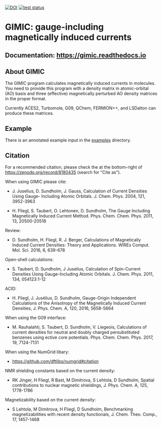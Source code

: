 [![DOI](https://zenodo.org/badge/DOI/10.5281/zenodo.8180435.svg)](https://doi.org/10.5281/zenodo.8180435)
[![test status](https://github.com/qmcurrents/gimic/workflows/Test/badge.svg)](https://github.com/qmcurrents/gimic/actions)


# GIMIC: gauge-including magnetically induced currents


## Documentation: https://gimic.readthedocs.io


## About GIMIC

The GIMIC program calculates magnetically induced currents in molecules. You
need to provide this program with a density matrix in atomic-orbital (AO) basis
and three (effective) magnetically perturbed AO density matrices in the proper
format.

Currently ACES2, Turbomole, G09, QChem, FERMION++, and LSDalton can produce these
matrices.


## Example

There is an annotated example input in the [examples](examples) directory.


## Citation

For a recommended citation, please check the at the bottom-right of
https://zenodo.org/record/8180435 (search for "Cite as").

When using GIMIC please cite: 

* J. Juselius, D. Sundholm, J. Gauss, Calculation of Current Densities Using Gauge- Including Atomic Orbitals. J. Chem. Phys. 2004, 121, 3952-3963 

* H. Fliegl, S. Taubert, O. Lehtonen, D. Sundholm, The Gauge Including Magnetically Induced Current Method. Phys. Chem. Chem. Phys. 2011, 13, 20500-20518

Review: 

* D. Sundholm, H. Fliegl, R. J. Berger, Calculations of Magnetically Induced Current Densities: Theory and Applications. WIREs Comput. Mol. Sci. 2016, 6, 639-678

Open-shell calculations:

* S. Taubert, D. Sundholm, J Juselius,  Calculation of Spin-Current Densities Using Gauge-Including Atomic Orbitals. J. Chem. Phys. 2011, 134, 054123:1-12

ACID: 

* H. Fliegl, J. Jusélius, D. Sundholm, Gauge-Origin Independent Calculations of the Anisotropy of the Magnetically Induced Current Densities, J. Phys. Chem. A, 120, 2016, 5658-5664  

When using the G09 interface:

* M. Rauhalahti, S. Taubert, D. Sundholm, V. Liegeois, Calculations of current densities for neutral and doubly charged persubstituted benzenes using ective core potentials. Phys. Chem. Chem. Phys. 2017, 19, 7124-7131

When using the NumGrid libary:

* https://github.com/dftlibs/numgrid#citation

NMR shielding constants based on the current density:

* RK Jinger, H Fliegl, R Bast, M Dimitrova, S Lehtola, D Sundholm, Spatial contributions to nuclear magnetic shieldings, J. Phys. Chem. A, 125, 1778-1786 

Magnetizability based on the current density:

* S Lehtola, M Dimitrova, H Fliegl, D Sundholm, Benchmarking magnetizabilities with recent density functionals, J. Chem. Theo. Comp., 17, 1457-1468


